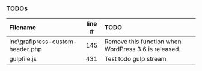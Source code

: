 ### TODOs
| Filename | line # | TODO
|:------|:------:|:------
| inc\grafipress-custom-header.php | 145 | Remove this function when WordPress 3.6 is released.
| gulpfile.js | 431 | Test todo gulp stream